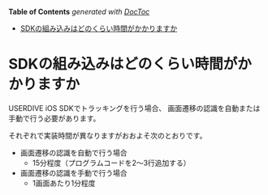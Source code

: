<!-- START doctoc generated TOC please keep comment here to allow auto update -->
<!-- DON'T EDIT THIS SECTION, INSTEAD RE-RUN doctoc TO UPDATE -->
**Table of Contents**  *generated with [DocToc](https://github.com/thlorenz/doctoc)*

- [SDKの組み込みはどのくらい時間がかかりますか](#sdk%E3%81%AE%E7%B5%84%E3%81%BF%E8%BE%BC%E3%81%BF%E3%81%AF%E3%81%A9%E3%81%AE%E3%81%8F%E3%82%89%E3%81%84%E6%99%82%E9%96%93%E3%81%8C%E3%81%8B%E3%81%8B%E3%82%8A%E3%81%BE%E3%81%99%E3%81%8B)

<!-- END doctoc generated TOC please keep comment here to allow auto update -->

# SDKの組み込みはどのくらい時間がかかりますか

USERDIVE iOS SDKでトラッキングを行う場合、
画面遷移の認識を自動または手動で行う必要があります。

それぞれで実装時間が異なりますがおおよそ次のとおりです。

- 画面遷移の認識を自動で行う場合
    - 15分程度（プログラムコードを2〜3行追加する）
- 画面遷移の認識を手動で行う場合
    - 1画面あたり1分程度

